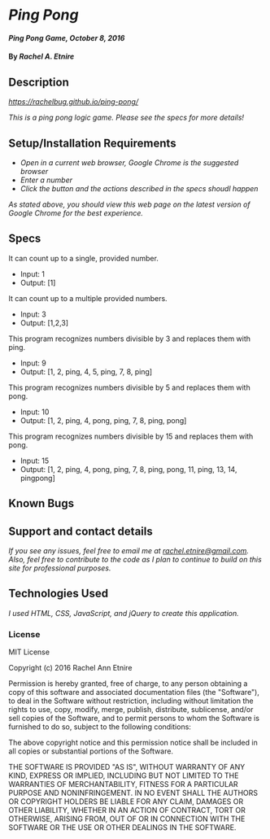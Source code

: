 # _Ping Pong_

#### _Ping Pong Game, October 8, 2016_

#### By _**Rachel A. Etnire**_

## Description

_https://rachelbug.github.io/ping-pong/_

_This is a ping pong logic game.  Please see the specs for more details!_

## Setup/Installation Requirements

* _Open in a current web browser, Google Chrome is the suggested browser_
* _Enter a number_
* _Click the button and the actions described in the specs shoudl happen_

_As stated above, you should view this web page on the latest version of Google Chrome for the best experience._

## Specs

It can count up to a single, provided number.
* Input: 1
* Output: [1]

It can count up to a multiple provided numbers.
* Input: 3
* Output: [1,2,3]

This program recognizes numbers divisible by 3 and replaces them with ping.
* Input: 9
* Output: [1, 2, ping, 4, 5, ping, 7, 8, ping]

This program recognizes numbers divisible by 5 and replaces them with pong.
* Input: 10
* Output: [1, 2, ping, 4, pong, ping, 7, 8, ping, pong]

This program recognizes numbers divisible by 15 and replaces them with pong.
* Input: 15
* Output: [1, 2, ping, 4, pong, ping, 7, 8, ping, pong, 11, ping, 13, 14, pingpong]


## Known Bugs

## Support and contact details

_If you see any issues, feel free to email me at rachel.etnire@gmail.com.  Also, feel free to contribute to the code as I plan to continue to build on this site for professional purposes._

## Technologies Used

_I used HTML, CSS, JavaScript, and jQuery to create this application._

### License

MIT License

Copyright (c) 2016 Rachel Ann Etnire

Permission is hereby granted, free of charge, to any person obtaining a copy
of this software and associated documentation files (the "Software"), to deal
in the Software without restriction, including without limitation the rights
to use, copy, modify, merge, publish, distribute, sublicense, and/or sell
copies of the Software, and to permit persons to whom the Software is
furnished to do so, subject to the following conditions:

The above copyright notice and this permission notice shall be included in all
copies or substantial portions of the Software.

THE SOFTWARE IS PROVIDED "AS IS", WITHOUT WARRANTY OF ANY KIND, EXPRESS OR
IMPLIED, INCLUDING BUT NOT LIMITED TO THE WARRANTIES OF MERCHANTABILITY,
FITNESS FOR A PARTICULAR PURPOSE AND NONINFRINGEMENT. IN NO EVENT SHALL THE
AUTHORS OR COPYRIGHT HOLDERS BE LIABLE FOR ANY CLAIM, DAMAGES OR OTHER
LIABILITY, WHETHER IN AN ACTION OF CONTRACT, TORT OR OTHERWISE, ARISING FROM,
OUT OF OR IN CONNECTION WITH THE SOFTWARE OR THE USE OR OTHER DEALINGS IN THE
SOFTWARE.
